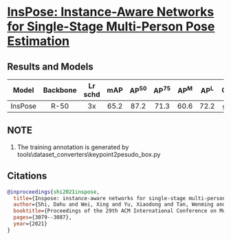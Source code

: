 # [InsPose: Instance-Aware Networks for Single-Stage Multi-Person Pose Estimation](https://arxiv.org/abs/2107.08982)

## Results and Models

|  Model  | Backbone | Lr schd | mAP  | AP<sup>50</sup> | AP<sup>75</sup> | AP<sup>M</sup> | AP<sup>L</sup> | Config | Download |
|:-------:|:--------:|:-------:|:----:|:---------------:|:---------------:|:--------------:|:--------------:|:------:|:--------:|
| InsPose |  R-50    |  3x     | 65.2 |      87.2       |      71.3       |      60.6      |      72.2      | [config](https://github.com/hikvision-research/opera/blob/main/configs/inspose/inspose_r50_8x4_3x_coco.py) | [model](https://drive.google.com/file/d/1JC0NeNwVWMoEuuGBdlsj-ggRWTMOc2UF/view?usp=sharing) |

## NOTE

1. The training annotation is generated by tools\dataset_converters\keypoint2pesudo_box.py

## Citations

```BibTeX
@inproceedings{shi2021inspose,
  title={Inspose: instance-aware networks for single-stage multi-person pose estimation},
  author={Shi, Dahu and Wei, Xing and Yu, Xiaodong and Tan, Wenming and Ren, Ye and Pu, Shiliang},
  booktitle={Proceedings of the 29th ACM International Conference on Multimedia},
  pages={3079--3087},
  year={2021}
}
```
